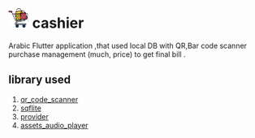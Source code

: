 # <img src="assets/images/shoppingCart.png" width="40" title="shoppingCart"> cashier

 Arabic Flutter application ,that used local DB with QR,Bar code scanner purchase management (much, price) to get final bill .

## library used



1. [qr_code_scanner](https://pub.dev/packages/qr_code_scanner)
2. [sqflite](https://pub.dev/packages/sqflite)
3. [provider](https://pub.dev/packages/provider)
4. [assets_audio_player](https://pub.dev/packages/assets_audio_player)




